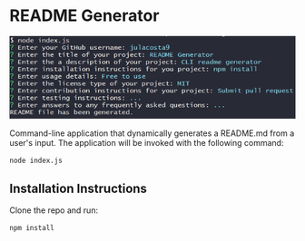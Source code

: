 # README Generator

!["README Generator Screenshot"](https://raw.githubusercontent.com/julacosta9/readme-generator/master/assets/readme-generator-screenshot.PNG "README Generator Screenshot")

Command-line application that dynamically generates a README.md from a user's input. The application will be invoked with the following command:

```sh
node index.js
```
            
## Installation Instructions

Clone the repo and run:

```sh
npm install
```